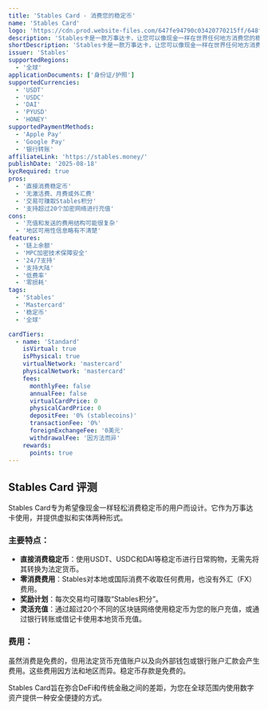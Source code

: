 ```yaml
---
title: 'Stables Card - 消费您的稳定币'
name: 'Stables Card'
logo: 'https://cdn.prod.website-files.com/647fe94790c03420770215ff/648ffd5cf8719a50eb3647ba_webclip.png'
description: 'Stables卡是一款万事达卡，让您可以像现金一样在世界任何地方消费您的稳定币。'
shortDescription: 'Stables卡是一款万事达卡，让您可以像现金一样在世界任何地方消费您的稳定币。'
issuer: 'Stables'
supportedRegions:
  - '全球'
applicationDocuments: ['身份证/护照']
supportedCurrencies:
  - 'USDT'
  - 'USDC'
  - 'DAI'
  - 'PYUSD'
  - 'HONEY'
supportedPaymentMethods:
  - 'Apple Pay'
  - 'Google Pay'
  - '银行转账'
affiliateLink: 'https://stables.money/'
publishDate: '2025-08-18'
kycRequired: true
pros:
  - '直接消费稳定币'
  - '无激活费、月费或外汇费'
  - '交易可赚取Stables积分'
  - '支持超过20个加密网络进行充值'
cons:
  - '充值和发送的费用结构可能很复杂'
  - '地区可用性信息略有不清楚'
features:
  - '链上余额'
  - 'MPC加密技术保障安全'
  - '24/7支持'
  - '支持大陆'
  - '低费率'
  - '零损耗'
tags:
  - 'Stables'
  - 'Mastercard'
  - '稳定币'
  - '全球'

cardTiers:
  - name: 'Standard'
    isVirtual: true
    isPhysical: true
    virtualNetwork: 'mastercard'
    physicalNetwork: 'mastercard'
    fees:
      monthlyFee: false
      annualFee: false
      virtualCardPrice: 0
      physicalCardPrice: 0
      depositFee: '0% (stablecoins)'
      transactionFee: '0%'
      foreignExchangeFee: '0美元'
      withdrawalFee: '因方法而异'
    rewards:
      points: true
---
```


## Stables Card 评测

Stables Card专为希望像现金一样轻松消费稳定币的用户而设计。它作为万事达卡使用，并提供虚拟和实体两种形式。

### 主要特点：

- **直接消费稳定币**：使用USDT、USDC和DAI等稳定币进行日常购物，无需先将其转换为法定货币。
- **零消费费用**：Stables对本地或国际消费不收取任何费用，也没有外汇（FX）费用。
- **奖励计划**：每次交易均可赚取“Stables积分”。
- **灵活充值**：通过超过20个不同的区块链网络使用稳定币为您的账户充值，或通过银行转账或借记卡使用本地货币充值。

### 费用：

虽然消费是免费的，但用法定货币充值账户以及向外部钱包或银行账户汇款会产生费用。这些费用因方法和地区而异。稳定币存款是免费的。

Stables Card旨在弥合DeFi和传统金融之间的差距，为您在全球范围内使用数字资产提供一种安全便捷的方式。
